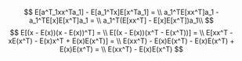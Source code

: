 $$
E[a^T_1xx^Ta_1] - E[a_1^Tx]E[x^Ta_1] = \\
a_1^TE[xx^T]a_1 - a_1^TE[x]E[x^T]a_1 = \\
a_1^T(E[xx^T] - E[x]E[x^T])a_1\\
$$
$$
E[(x - E(x))(x - E(x))^T] = \\
E[(x - E(x))(x^T - E(x^T))] = \\
E[xx^T - xE(x^T) - E(x)x^T + E(x)E(x^T)] = \\
E(xx^T) - E(x)E(x^T) - E(x)E(x^T) + E(x)E(x^T) = \\
E(xx^T) - E(x)E(x^T)
$$

